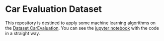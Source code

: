 # Car Evaluation Dataset

This repository is destined to apply some machine learning algorithms on the [Dataset CarEvaluation](https://archive-beta.ics.uci.edu/dataset/19/car+evaluation). You can see the [jupyter notebook](./CarEvaluation.ipynb) with the code in a straight way.

